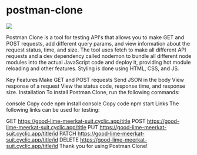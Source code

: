 # postman-clone
<img style="text-align:center" src="https://user-images.githubusercontent.com/81709725/131958479-851518ec-f4a0-46ed-9475-beb933bccefc.png"/>

Postman Clone is a tool for testing API's that allows you to make GET and POST requests, add different query params, and view information about the request status, time, and size. The tool uses fetch to make all different API requests and a dev dependency called nodemon to bundle all different node modules into the actual JavaScript code and deploy it, providing hot module reloading and other features. Styling is done using HTML, CSS, and JS.

Key Features
Make GET and POST requests
Send JSON in the body
View response of a request
View the status code, response time, and response size.
Installation
To install Postman Clone, run the following commands:

console
Copy code
npm install
console
Copy code
npm start
Links
The following links can be used for testing:

GET
https://good-lime-meerkat-suit.cyclic.app/title
POST
https://good-lime-meerkat-suit.cyclic.app/title
PUT
https://good-lime-meerkat-suit.cyclic.app/title/id
PATCH
https://good-lime-meerkat-suit.cyclic.app/title/id
DELETE
https://good-lime-meerkat-suit.cyclic.app/title/id
Thank you for using Postman Clone!
